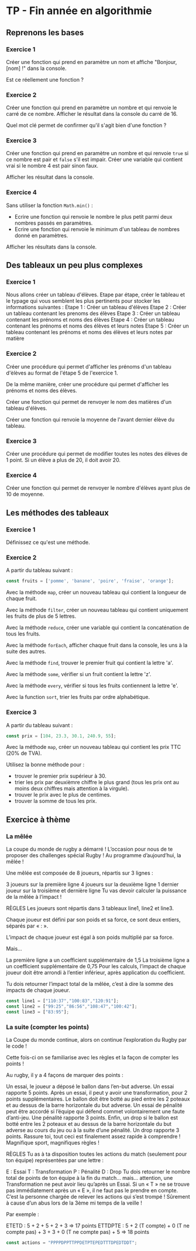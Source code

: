 # TP - Fin année en algorithmie

## Reprenons les bases

### Exercice 1

Créer une fonction qui prend en paramètre un nom et affiche "Bonjour, [nom] !" dans la console.

Est ce réellement une fonction ?

### Exercice 2

Créer une fonction qui prend en paramètre un nombre et qui renvoie le carré de ce nombre.
Afficher le résultat dans la console du carré de 16.

Quel mot clé permet de confirmer qu'il s'agit bien d'une fonction ?

### Exercice 3

Créer une fonction qui prend en paramètre un nombre et qui renvoie `true` si ce nombre est pair et `false` s'il est impair.
Créer une variable qui contient vrai si le nombre 4 est pair sinon faux.

Afficher les résultat dans la console.

### Exercice 4

Sans utiliser la fonction `Math.min()` :
- Ecrire une fonction qui renvoie le nombre le plus petit parmi deux nombres passés en paramètres.
- Ecrire une fonction qui renvoie le minimum d'un tableau de nombres donné en paramètres.

Afficher les résultats dans la console.

## Des tableaux un peu plus complexes

### Exercice 1

Nous allons créer un tableau d'élèves.
Etape par étape, créer le tableau et le typage qui vous semblent les plus pertinents pour stocker les informations suivantes :
Etape 1 : Créer un tableau d'élèves
Etape 2 : Créer un tableau contenant les prenoms des élèves
Etape 3 : Créer un tableau contenant les prénoms et noms des élèves
Etape 4 : Créer un tableau contenant les prénoms et noms des élèves et leurs notes
Etape 5 : Créer un tableau contenant les prénoms et noms des élèves et leurs notes par matière

### Exercice 2

Créer une procédure qui permet d'afficher les prénoms d'un tableau d'èlèves au format de l'étape 5 de l'exercice 1.

De la même manière, créer une procédure qui permet d'afficher les prénoms et noms des élèves.

Créer une fonction qui permet de renvoyer le nom des matières d'un tableau d'élèves.

Créer une fonction qui renvoie la moyenne de l'avant dernier élève du tableau.

### Exercice 3

Créer une procédure qui permet de modifier toutes les notes des élèves de 1 point.
Si un élève a plus de 20, il doit avoir 20.

### Exercice 4

Créer une fonction qui permet de renvoyer le nombre d'élèves ayant plus de 10 de moyenne.

## Les méthodes des tableaux

### Exercice 1

Définissez ce qu'est une méthode.

### Exercice 2

A partir du tableau suivant :

```js
const fruits = ['pomme', 'banane', 'poire', 'fraise', 'orange'];
```

Avec la méthode `map`, créer un nouveau tableau qui contient la longueur de chaque fruit.

Avec la méthode `filter`, créer un nouveau tableau qui contient uniquement les fruits de plus de 5 lettres.

Avec la méthode `reduce`, créer une variable qui contient la concaténation de tous les fruits.

Avec la méthode `forEach`, afficher chaque fruit dans la console, les uns à la suite des autres.

Avec la méthode `find`, trouver le premier fruit qui contient la lettre 'a'.

Avec la méthode `some`, vérifier si un fruit contient la lettre 'z'.

Avec la méthode `every`, vérifier si tous les fruits contiennent la lettre 'e'.

Avec la function `sort`, trier les fruits par ordre alphabétique.

### Exercice 3

A partir du tableau suivant :

```js
const prix = [104, 23.3, 30.1, 240.9, 55];
```

Avec la méthode `map`, créer un nouveau tableau qui contient les prix TTC (20% de TVA).

Utilisez la bonne méthode pour :
- trouver le premier prix supérieur à 30.
- trier les prix par deuxièmre chiffre le plus grand (tous les prix ont au moins deux chiffres mais attention à la virgule).
- trouver le prix avec le plus de centimes.
- trouver la somme de tous les prix.

## Exercice à thème

### La mêlée

La coupe du monde de rugby a démarré ! L’occasion pour nous de te proposer des challenges spécial Rugby ! Au programme d’aujourd’hui, la mêlée !

Une mêlée est composée de 8 joueurs, répartis sur 3 lignes :

3 joueurs sur la première ligne
4 joueurs sur la deuxième ligne
1 dernier joueur sur la troisième et dernière ligne
Tu vas devoir calculer la puissance de la mêlée à l’impact !

RÈGLES
Les joueurs sont répartis dans 3 tableaux line1, line2 et line3.

Chaque joueur est défini par son poids et sa force, ce sont deux entiers, séparés par « : ».

L’impact de chaque joueur est égal à son poids multiplié par sa force.

Mais…

La première ligne a un coefficient supplémentaire de 1,5
La troisième ligne a un coefficient supplémentaire de 0,75
Pour les calculs, l’impact de chaque joueur doit être arrondi à l’entier inférieur, après application du coefficient.

Tu dois retourner l’impact total de la mêlée, c’est à dire la somme des impacts de chaque joueur.

```ts
const line1 = ["110:37","100:83","120:91"];
const line2 = ["99:25","86:56","108:47","100:42"];
const line3 = ["83:95"];
```

### La suite (compter les points)

La Coupe du monde continue, alors on continue l’exploration du Rugby par le code !

Cette fois-ci on se familiarise avec les règles et la façon de compter les points !

Au rugby, il y a 4 façons de marquer des points :

Un essai, le joueur a déposé le ballon dans l’en-but adverse. Un essai rapporte 5 points.
Après un essai, il peut y avoir une transformation, pour 2 points supplémentaires. Le ballon doit être botté au pied entre les 2 poteaux et au dessus de la barre horizontale du but adverse.
Un essai de pénalité peut être accordé si l’équipe qui défend commet volontairement une faute d’anti-jeu. Une pénalité rapporte 3 points.
Enfin, un drop si le ballon est botté entre les 2 poteaux et au dessus de la barre horizontale du but adverse au cours du jeu ou à la suite d’une pénalité. Un drop rapporte 3 points.
Rassure toi, tout ceci est finalement assez rapide à comprendre ! Magnifique sport, magnifiques règles !

RÈGLES
Tu as à ta disposition toutes les actions du match (seulement pour ton équipe) représentées par une lettre :

E : Essai
T : Transformation
P : Pénalité
D : Drop
Tu dois retourner le nombre total de points de ton équipe à la fin du match… mais… attention, une Transformation ne peut avoir lieu qu’après un Essai. Si un « T » ne se trouve pas immédiatement après un « E », il ne faut pas le prendre en compte. C’est la personne chargée de relever les actions qui s’est trompé ! Sûrement à cause d’un abus lors de la 3ème mi temps de la veille !

Par exemple :

ETETD : 5 + 2 + 5 + 2 + 3 => 17 points
ETTDPTE : 5 + 2 (T compte) + 0 (T ne compte pas) + 3 + 3 + 0 (T ne compte pas) + 5 => 18 points

```ts
const actions = "PPPPDPPTTPPDETPTEPEDTTTDPEDTDDT";
```
